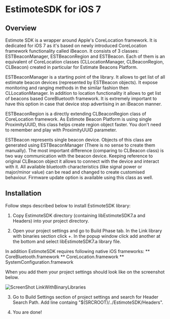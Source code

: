 EstimoteSDK for iOS 7
=======

Overview
-------

Estimote SDK is a wrapper around Apple's CoreLocation framework. It is dedicated for iOS 7 as it's based on newly introduced CoreLocation framework functionality called iBeacon. It consists of 3 classes: ESTBeaconManager, ESTBeaconRegion and ESTBeacon. Each of them is an equivalent of CoreLocation classes (CLLocationManager, CLBeaconRegion, CLBeacon) created in particular for Estimate Beacons Platform.

ESTBeaconManager is a starting point of the library. It allows to get list of all estimate beacon devices (represented by ESTBeacon objects). It expose monitoring and ranging methods in the similar fashion then CLLocationManager. In addition to location functionality it allows to get list of beacons based CoreBluetooth framework. It is extremely important to have this option in case that device stop advertising in an iBeacon manner.

ESTBeaconRegion is a directly extending CLBeaconRegion class of CoreLocation framework. As Estimote Beacon Platform is using single ProximityUUID, this class helps create region object faster. You don't need to remember and play with ProximityUUID parameter.

ESTBeacon represents single beacon device. Objects of this class are generated using ESTBeaconManager (There is no sense to create them manually). The most important difference (comparing to CLBeacon class) is two way communication with the beacon device. Keeping reference to original CLBeacon object it allows to connect with the device and interact with it. All available bluetooth characteristics (like signal power or major/minor value) can be read and changed to create customised behaviour. Firmware update option is available using this class as well. 


Installation
-------

Follow steps described below to install EstimoteSDK library:

1. Copy EstimoteSDK directory (containing libEstimoteSDK7.a and Headers) into your project directory.

2. Open your project settings and go to Build Phase tab. In the Link library with binaries section click +. In the popup window click add another at the bottom and select libEstimoteSDK7.a library file. 

In addition EstimoteSDK requires following native iOS frameworks:
** CoreBluetooth.framework
** CoreLocation.framework
** SystemConfiguration.framework

When you add them your project settings should look like on the screenshot below.

![ScreenShot LinkWithBinaryLibraries](http://estimote.com/api/CoreBluetoothScreenShot.png)

3. Go to Build Settings section of project settings and search for Header Search Path. Add line containg "$(SRCROOT)/../EstimoteSDK/Headers".

4. You are done!
 